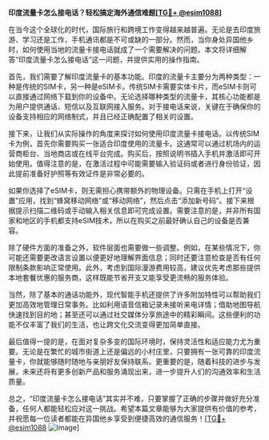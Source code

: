 **印度流量卡怎么接电话？轻松搞定海外通信难题[[TG💪+ @esim1088](https://t.me/s/esim1088)]**

在当今这个全球化的时代，国际旅行和跨境工作变得越来越普遍。无论是去印度旅游、学习还是工作，手机通讯都是不可或缺的一部分。然而，当你身处异国他乡时，如何使用当地的流量卡接电话就成了一个需要解决的问题。本文将详细解答“印度流量卡怎么接电话”这一问题，并提供实用的操作指南。

首先，我们需要了解印度流量卡的基本功能。印度的流量卡主要分为两种类型：一种是传统的SIM卡，另一种是eSIM卡。传统SIM卡需要实体卡片，而eSIM卡则可以直接通过网络下载到你的设备中。无论选择哪种类型的流量卡，其核心功能都是为用户提供通话、短信以及互联网接入服务。对于接电话来说，关键在于确保你的设备支持相应的网络制式，并且已经正确配置了相关的设置。

接下来，让我们从实际操作的角度来探讨如何使用印度流量卡接电话。以传统SIM卡为例，首先你需要购买一张适合印度使用的流量卡。这通常可以通过机场内的运营商柜台、当地商店或在线平台完成。购买后，按照说明书插入手机并激活即可开始使用。值得注意的是，在激活过程中可能需要输入验证码或者进行身份验证，因此提前准备好护照等有效证件是非常必要的。

如果你选择了eSIM卡，则无需担心携带额外的物理设备。只需在手机上打开“设置”应用，找到“蜂窝移动网络”或“移动网络”，然后点击“添加新号码”。接下来根据提示扫描二维码或手动输入相关信息即可完成设置。需要注意的是，并非所有国家和地区的手机都支持eSIM技术，所以在购买之前最好确认自己的设备是否兼容。

除了硬件方面的准备之外，软件层面也需要做一些调整。例如，在某些情况下，你可能还需要更改语言设置以便更好地理解界面信息；同时还要注意检查是否有任何限制条款影响正常使用。此外，考虑到国际漫游费用较高，建议优先考虑那些提供本地套餐优惠的服务商，这样既能节省开支又能享受更流畅的服务体验。

当然，除了基本的通话功能外，现代智能手机还提供了许多附加特性可以帮助我们更加高效地管理日常事务。比如利用语音信箱记录未接听来电详情；借助地图导航快速找到目的地；甚至还可以通过社交媒体分享旅途中的精彩瞬间。这些便利的功能不仅丰富了我们的生活，也让跨文化交流变得更加简单直接。

最后值得一提的是，在面对复杂多变的国际环境时，保持灵活性和适应能力尤为重要。无论是在繁忙的城市街道上还是偏远的小村庄里，只要拥有一张可靠的印度流量卡，你就能够随时随地与亲朋好友保持联系。更重要的是，随着科技的进步与发展，未来还将有更多创新产品和服务涌现出来，进一步提升人们的沟通效率和生活质量。

总之，“印度流量卡怎么接电话”其实并不难，只要掌握了正确的步骤并做好充分准备，任何人都能轻松应对这一挑战。希望本篇文章能够为大家提供有价值的参考，并祝愿每一位读者都能在异国他乡享受到便捷高效的通信服务！[[TG💪+ @esim1088](https://t.me/s/esim1088) ![Image](https://i.postimg.cc/4NQfJmqS/Snipaste-2025-05-13-00-14-12.png)]